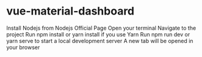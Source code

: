 # vue-material-dashboard
Install Nodejs from Nodejs Official Page
Open your terminal
Navigate to the project
Run npm install or yarn install if you use Yarn
Run npm run dev or yarn serve to start a local development server
A new tab will be opened in your browser
